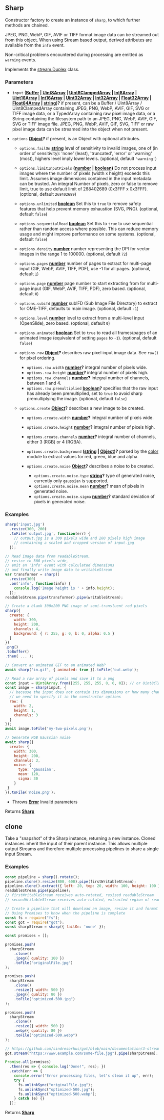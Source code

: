 <!-- Generated by documentation.js. Update this documentation by updating the source code. -->

## Sharp

Constructor factory to create an instance of `sharp`, to which further methods are chained.

JPEG, PNG, WebP, GIF, AVIF or TIFF format image data can be streamed out from this object.
When using Stream based output, derived attributes are available from the `info` event.

Non-critical problems encountered during processing are emitted as `warning` events.

Implements the [stream.Duplex][1] class.

### Parameters

*   `input` **([Buffer][2] | [Uint8Array][3] | [Uint8ClampedArray][4] | [Int8Array][5] | [Uint16Array][6] | [Int16Array][7] | [Uint32Array][8] | [Int32Array][9] | [Float32Array][10] | [Float64Array][11] | [string][12])?** if present, can be
    a Buffer / Uint8Array / Uint8ClampedArray containing JPEG, PNG, WebP, AVIF, GIF, SVG or TIFF image data, or
    a TypedArray containing raw pixel image data, or
    a String containing the filesystem path to an JPEG, PNG, WebP, AVIF, GIF, SVG or TIFF image file.
    JPEG, PNG, WebP, AVIF, GIF, SVG, TIFF or raw pixel image data can be streamed into the object when not present.
*   `options` **[Object][13]?** if present, is an Object with optional attributes.

    *   `options.failOn` **[string][12]** level of sensitivity to invalid images, one of (in order of sensitivity): 'none' (least), 'truncated', 'error' or 'warning' (most), highers level imply lower levels. (optional, default `'warning'`)
    *   `options.limitInputPixels` **([number][14] | [boolean][15])** Do not process input images where the number of pixels
        (width x height) exceeds this limit. Assumes image dimensions contained in the input metadata can be trusted.
        An integral Number of pixels, zero or false to remove limit, true to use default limit of 268402689 (0x3FFF x 0x3FFF). (optional, default `268402689`)
    *   `options.unlimited` **[boolean][15]** Set this to `true` to remove safety features that help prevent memory exhaustion (SVG, PNG). (optional, default `false`)
    *   `options.sequentialRead` **[boolean][15]** Set this to `true` to use sequential rather than random access where possible.
        This can reduce memory usage and might improve performance on some systems. (optional, default `false`)
    *   `options.density` **[number][14]** number representing the DPI for vector images in the range 1 to 100000. (optional, default `72`)
    *   `options.pages` **[number][14]** number of pages to extract for multi-page input (GIF, WebP, AVIF, TIFF, PDF), use -1 for all pages. (optional, default `1`)
    *   `options.page` **[number][14]** page number to start extracting from for multi-page input (GIF, WebP, AVIF, TIFF, PDF), zero based. (optional, default `0`)
    *   `options.subifd` **[number][14]** subIFD (Sub Image File Directory) to extract for OME-TIFF, defaults to main image. (optional, default `-1`)
    *   `options.level` **[number][14]** level to extract from a multi-level input (OpenSlide), zero based. (optional, default `0`)
    *   `options.animated` **[boolean][15]** Set to `true` to read all frames/pages of an animated image (equivalent of setting `pages` to `-1`). (optional, default `false`)
    *   `options.raw` **[Object][13]?** describes raw pixel input image data. See `raw()` for pixel ordering.

        *   `options.raw.width` **[number][14]?** integral number of pixels wide.
        *   `options.raw.height` **[number][14]?** integral number of pixels high.
        *   `options.raw.channels` **[number][14]?** integral number of channels, between 1 and 4.
        *   `options.raw.premultiplied` **[boolean][15]?** specifies that the raw input has already been premultiplied, set to `true`
            to avoid sharp premultiplying the image. (optional, default `false`)
    *   `options.create` **[Object][13]?** describes a new image to be created.

        *   `options.create.width` **[number][14]?** integral number of pixels wide.
        *   `options.create.height` **[number][14]?** integral number of pixels high.
        *   `options.create.channels` **[number][14]?** integral number of channels, either 3 (RGB) or 4 (RGBA).
        *   `options.create.background` **([string][12] | [Object][13])?** parsed by the [color][16] module to extract values for red, green, blue and alpha.
        *   `options.create.noise` **[Object][13]?** describes a noise to be created.

            *   `options.create.noise.type` **[string][12]?** type of generated noise, currently only `gaussian` is supported.
            *   `options.create.noise.mean` **[number][14]?** mean of pixels in generated noise.
            *   `options.create.noise.sigma` **[number][14]?** standard deviation of pixels in generated noise.

### Examples

```javascript
sharp('input.jpg')
  .resize(300, 200)
  .toFile('output.jpg', function(err) {
    // output.jpg is a 300 pixels wide and 200 pixels high image
    // containing a scaled and cropped version of input.jpg
  });
```

```javascript
// Read image data from readableStream,
// resize to 300 pixels wide,
// emit an 'info' event with calculated dimensions
// and finally write image data to writableStream
var transformer = sharp()
  .resize(300)
  .on('info', function(info) {
    console.log('Image height is ' + info.height);
  });
readableStream.pipe(transformer).pipe(writableStream);
```

```javascript
// Create a blank 300x200 PNG image of semi-transluent red pixels
sharp({
  create: {
    width: 300,
    height: 200,
    channels: 4,
    background: { r: 255, g: 0, b: 0, alpha: 0.5 }
  }
})
.png()
.toBuffer()
.then( ... );
```

```javascript
// Convert an animated GIF to an animated WebP
await sharp('in.gif', { animated: true }).toFile('out.webp');
```

```javascript
// Read a raw array of pixels and save it to a png
const input = Uint8Array.from([255, 255, 255, 0, 0, 0]); // or Uint8ClampedArray
const image = sharp(input, {
  // because the input does not contain its dimensions or how many channels it has
  // we need to specify it in the constructor options
  raw: {
    width: 2,
    height: 1,
    channels: 3
  }
});
await image.toFile('my-two-pixels.png');
```

```javascript
// Generate RGB Gaussian noise
await sharp({
  create: {
    width: 300,
    height: 200,
    channels: 3,
    noise: {
      type: 'gaussian',
      mean: 128,
      sigma: 30
    }
 }
}).toFile('noise.png');
```

*   Throws **[Error][17]** Invalid parameters

Returns **[Sharp][18]** 

## clone

Take a "snapshot" of the Sharp instance, returning a new instance.
Cloned instances inherit the input of their parent instance.
This allows multiple output Streams and therefore multiple processing pipelines to share a single input Stream.

### Examples

```javascript
const pipeline = sharp().rotate();
pipeline.clone().resize(800, 600).pipe(firstWritableStream);
pipeline.clone().extract({ left: 20, top: 20, width: 100, height: 100 }).pipe(secondWritableStream);
readableStream.pipe(pipeline);
// firstWritableStream receives auto-rotated, resized readableStream
// secondWritableStream receives auto-rotated, extracted region of readableStream
```

```javascript
// Create a pipeline that will download an image, resize it and format it to different files
// Using Promises to know when the pipeline is complete
const fs = require("fs");
const got = require("got");
const sharpStream = sharp({ failOn: 'none' });

const promises = [];

promises.push(
  sharpStream
    .clone()
    .jpeg({ quality: 100 })
    .toFile("originalFile.jpg")
);

promises.push(
  sharpStream
    .clone()
    .resize({ width: 500 })
    .jpeg({ quality: 80 })
    .toFile("optimized-500.jpg")
);

promises.push(
  sharpStream
    .clone()
    .resize({ width: 500 })
    .webp({ quality: 80 })
    .toFile("optimized-500.webp")
);

// https://github.com/sindresorhus/got/blob/main/documentation/3-streams.md
got.stream("https://www.example.com/some-file.jpg").pipe(sharpStream);

Promise.all(promises)
  .then(res => { console.log("Done!", res); })
  .catch(err => {
    console.error("Error processing files, let's clean it up", err);
    try {
      fs.unlinkSync("originalFile.jpg");
      fs.unlinkSync("optimized-500.jpg");
      fs.unlinkSync("optimized-500.webp");
    } catch (e) {}
  });
```

Returns **[Sharp][18]** 

[1]: http://nodejs.org/api/stream.html#stream_class_stream_duplex

[2]: https://nodejs.org/api/buffer.html

[3]: https://developer.mozilla.org/docs/Web/JavaScript/Reference/Global_Objects/Uint8Array

[4]: https://developer.mozilla.org/docs/Web/JavaScript/Reference/Global_Objects/Uint8ClampedArray

[5]: https://developer.mozilla.org/docs/Web/JavaScript/Reference/Global_Objects/Int8Array

[6]: https://developer.mozilla.org/docs/Web/JavaScript/Reference/Global_Objects/Uint16Array

[7]: https://developer.mozilla.org/docs/Web/JavaScript/Reference/Global_Objects/Int16Array

[8]: https://developer.mozilla.org/docs/Web/JavaScript/Reference/Global_Objects/Uint32Array

[9]: https://developer.mozilla.org/docs/Web/JavaScript/Reference/Global_Objects/Int32Array

[10]: https://developer.mozilla.org/docs/Web/JavaScript/Reference/Global_Objects/Float32Array

[11]: https://developer.mozilla.org/docs/Web/JavaScript/Reference/Global_Objects/Float64Array

[12]: https://developer.mozilla.org/docs/Web/JavaScript/Reference/Global_Objects/String

[13]: https://developer.mozilla.org/docs/Web/JavaScript/Reference/Global_Objects/Object

[14]: https://developer.mozilla.org/docs/Web/JavaScript/Reference/Global_Objects/Number

[15]: https://developer.mozilla.org/docs/Web/JavaScript/Reference/Global_Objects/Boolean

[16]: https://www.npmjs.org/package/color

[17]: https://developer.mozilla.org/docs/Web/JavaScript/Reference/Global_Objects/Error

[18]: #sharp
